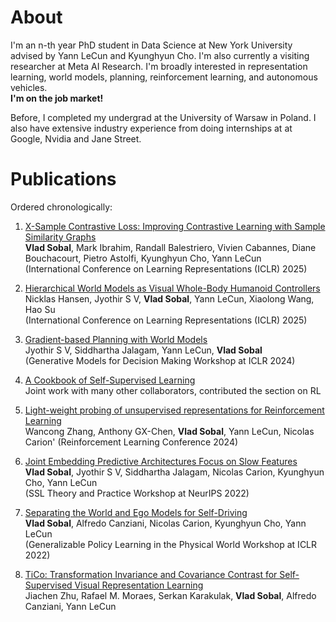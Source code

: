 # About
I'm an n-th year PhD student in Data Science at New York University advised by Yann LeCun and Kyunghyun Cho. 
I'm also currently a visiting researcher at Meta AI Research.
I'm broadly interested in representation learning, world models, planning, reinforcement learning, and autonomous vehicles.\
**I'm on the job market!**

Before, I completed my undergrad at the University of Warsaw in Poland. I also have extensive industry experience from doing internships at
at Google, Nvidia and Jane Street.

# Publications
Ordered chronologically:
1. [X-Sample Contrastive Loss: Improving Contrastive Learning with Sample Similarity Graphs](https://arxiv.org/abs/2407.18134)\
    **Vlad Sobal**, Mark Ibrahim, Randall Balestriero, Vivien Cabannes, Diane Bouchacourt, Pietro Astolfi, Kyunghyun Cho, Yann LeCun\
   (International Conference on Learning Representations (ICLR) 2025)

2. [Hierarchical World Models as Visual Whole-Body Humanoid Controllers](https://arxiv.org/abs/2405.18418)\
    Nicklas Hansen, Jyothir S V, **Vlad Sobal**, Yann LeCun, Xiaolong Wang, Hao Su\
   (International Conference on Learning Representations (ICLR) 2025)

3. [Gradient-based Planning with World Models](https://arxiv.org/abs/2312.17227)\
    Jyothir S V, Siddhartha Jalagam, Yann LeCun, **Vlad Sobal**\
   (Generative Models for Decision Making Workshop at ICLR 2024)

4. [A Cookbook of Self-Supervised Learning](https://arxiv.org/abs/2304.12210)\
    Joint work with many other collaborators, contributed the section on RL
  
5. [Light-weight probing of unsupervised representations for Reinforcement Learning](https://arxiv.org/abs/2208.12345)\
   Wancong Zhang, Anthony GX-Chen, **Vlad Sobal**, Yann LeCun, Nicolas Carion'
   (Reinforcement Learning Conference 2024)

6. [Joint Embedding Predictive Architectures Focus on Slow Features](https://arxiv.org/abs/2211.10831) \
   **Vlad Sobal**, Jyothir S V, Siddhartha Jalagam, Nicolas Carion, Kyunghyun Cho, Yann LeCun \
   (SSL Theory and Practice Workshop at NeurIPS 2022)

7. [Separating the World and Ego Models for Self-Driving](https://arxiv.org/abs/2204.07184)\
   **Vlad Sobal**, Alfredo Canziani, Nicolas Carion, Kyunghyun Cho, Yann LeCun\
   (Generalizable Policy Learning in the Physical World Workshop at ICLR 2022)
   
8. [TiCo: Transformation Invariance and Covariance Contrast for Self-Supervised Visual Representation Learning](https://arxiv.org/abs/2206.10698)\
   Jiachen Zhu, Rafael M. Moraes, Serkan Karakulak, **Vlad Sobal**, Alfredo Canziani, Yann LeCun
